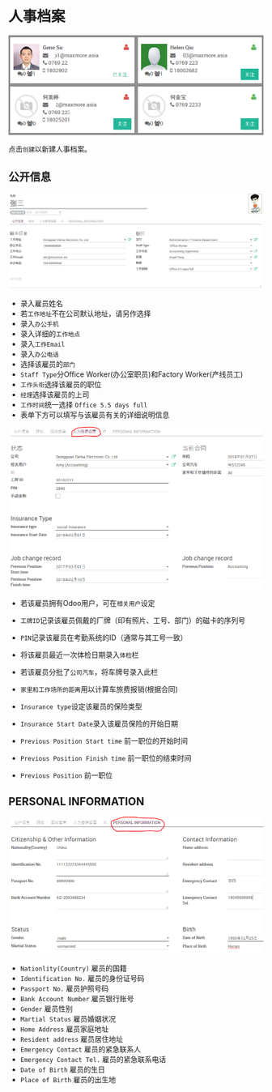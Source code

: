 # 人事档案

![人事档案](_images/employee.PNG)

点击`创建`以新建人事档案。

## 公开信息

![人事档案：公开信息](_images/employee1.PNG)

* 录入雇员姓名
* 若`工作地址`不在公司默认地址，请另作选择
* 录入`办公手机`
* 录入详细的`工作地点`
* 录入`工作Email`
* 录入`办公电话`
* 选择该雇员的`部门`
* `Staff Type`分Office Worker(办公室职员)和Factory Worker(产线员工)
* `工作头衔`选择该雇员的职位
* `经理`选择该雇员的上司
* `工作时间`统一选择 `Office 5.5 days full`
* 表单下方可以填写与该雇员有关的详细说明信息

![人事档案：人力资源设置](_images/employee2.PNG)

* 若该雇员拥有Odoo用户，可在`相关用户`设定
* `工牌ID`记录该雇员佩戴的厂牌（印有照片、工号、部门）的磁卡的序列号
* `PIN`记录该雇员在考勤系统的ID（通常与其工号一致）
* 将该雇员最近一次体检日期录入`体检`栏
* 若该雇员分批了`公司汽车`，将车牌号录入此栏
* `家里和工作场所的距离`用以计算车旅费报销(根据合同)

* `Insurance type`设定该雇员的保险类型
* `Insurance Start Date`录入该雇员保险的开始日期

* `Previous Position Start time` 前一职位的开始时间
* `Previous Position Finish time` 前一职位的结束时间
* `Previous Position` 前一职位

## PERSONAL INFORMATION

![人事档案：个人信息](_images/employee3.PNG)

* `Nationlity(Country)` 雇员的国籍
* `Identification No.` 雇员的身份证号码
* `Passport No.` 雇员护照号码
* `Bank Account Number` 雇员银行账号
* `Gender` 雇员性别
* `Martial Status` 雇员婚姻状况
* `Home Address` 雇员家庭地址
* `Resident address` 雇员居住地址
* `Emergency Contact` 雇员的紧急联系人
* `Emergency Contact Tel.` 雇员的紧急联系电话
* `Date of Birth` 雇员的生日
* `Place of Birth` 雇员的出生地